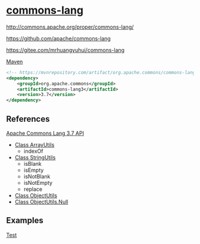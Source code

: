 # [commons-lang](https://gitee.com/mrhuangyuhui/notes/blob/master/manuals/java/commons-lang.md)

<http://commons.apache.org/proper/commons-lang/>

<https://github.com/apache/commons-lang>

<https://gitee.com/mrhuangyuhui/commons-lang>

[Maven](<https://mvnrepository.com/artifact/org.apache.commons/commons-lang3>)

```xml
<!-- https://mvnrepository.com/artifact/org.apache.commons/commons-lang3 -->
<dependency>
    <groupId>org.apache.commons</groupId>
    <artifactId>commons-lang3</artifactId>
    <version>3.7</version>
</dependency>
```

## References

[Apache Commons Lang 3.7 API](http://commons.apache.org/proper/commons-lang/javadocs/api-release/index.html)

- [Class ArrayUtils](http://commons.apache.org/proper/commons-lang/javadocs/api-release/org/apache/commons/lang3/ArrayUtils.html)
  - indexOf
- [Class StringUtils](http://commons.apache.org/proper/commons-lang/javadocs/api-release/org/apache/commons/lang3/StringUtils.html)
  - isBlank
  - isEmpty
  - isNotBlank
  - isNotEmpty
  - replace
- [Class ObjectUtils](http://commons.apache.org/proper/commons-lang/javadocs/api-release/org/apache/commons/lang3/ObjectUtils.html)
- [Class ObjectUtils.Null](http://commons.apache.org/proper/commons-lang/javadocs/api-release/org/apache/commons/lang3/ObjectUtils.Null.html)

## Examples

[Test](<https://github.com/apache/commons-lang/tree/master/src/test/java/org/apache/commons/lang3>)